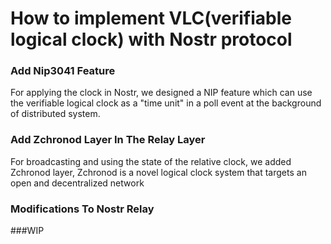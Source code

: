 



# How to implement VLC(verifiable logical clock) with Nostr protocol

### Add Nip3041 Feature
For applying the clock in Nostr, we designed a NIP feature which can use the verifiable 
logical clock as a "time unit" in a poll event at the background of distributed
system.

### Add Zchronod Layer In The Relay Layer
For broadcasting and using the state of the relative clock, we added Zchronod layer, 
Zchronod is a novel logical clock system that targets an open and decentralized network

### Modifications To Nostr Relay
###WIP




